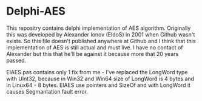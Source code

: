 # Delphi-AES
This repositry contains delphi implementation of AES algorithm. Originally this was developed by Alexander Ionov (EldoS) in 2001 when Github wasn't exists. So this file doesn't published anywhere at Github and I think that this implementation of AES is still actual and must live. I have no contact of Alexander but this that he'll be against it because more that 20 years passed.

ElAES.pas contains only 1 fix from me -  I've replaced the LongWord type with UInt32, because in Win32 and Win64 size of LongWord is 4 bytes and in Linux64 - 8 bytes. ElAES use pointers and SizeOf and with LongWord it causes Segmantation fault error.
